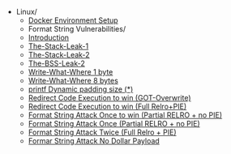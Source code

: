 - Linux/
    - [Docker Environment Setup](/Dreamer-Wiki/Pwn/Linux/Environment-setup/)
    - Format String Vulnerabilities/
    - [Introduction](/Dreamer-Wiki/Pwn/Linux/Format%20String%20Vulnerabilities/01-Introduction/)
    - [The-Stack-Leak-1](/Dreamer-Wiki/Pwn/Linux/Format%20String%20Vulnerabilities/02-Format-String-Attack-The-Stack-Leak-1/)
    - [The-Stack-Leak-2](/Dreamer-Wiki/Pwn/Linux/Format%20String%20Vulnerabilities/03-Format-String-Attack-The-Stack-Leak-2/)
    - [The-BSS-Leak-2](/Dreamer-Wiki/Pwn/Linux/Format%20String%20Vulnerabilities/04-Format-String-Attack-The-BSS-Leak/)
    - [Write-What-Where 1 byte](/Dreamer-Wiki/Pwn/Linux/Format%20String%20Vulnerabilities/05-Format-String-Attack-Write-what-where-1-byte/)
    - [Write-What-Where 8 bytes](/Dreamer-Wiki/Pwn/Linux/Format%20String%20Vulnerabilities/06-Format-String-Attack-Write-what-where-8-bytes/)
    - [printf Dynamic padding size (*)](/Dreamer-Wiki/Pwn/Linux/Format%20String%20Vulnerabilities/07-Format-String-Attack-printf-Dynamic-padding-size/)
    - [Redirect Code Execution to win (GOT-Overwrite)](/Dreamer-Wiki/Pwn/Linux/Format%20String%20Vulnerabilities/08-Format-String-Attack-Redirect-Code-Execution-to-win-%28GOT-Overwrite%29/)
    - [Redirect Code Execution to win (Full Relro+PIE)](/Dreamer-Wiki/Pwn/Linux/Format%20String%20Vulnerabilities/09-Format-String-Attack-Redirect-Code-Execution-%28Full-Relro%2BPIE-Enabled%29/)
    - [Format String Attack Once to win (Partial RELRO + no PIE)](/Dreamer-Wiki/Pwn/Linux/Format%20String%20Vulnerabilities/10-Format-String-Attack-Format-String-Attack-Once/)
    - [Format String Attack Once (Partial RELRO + no PIE)](/Dreamer-Wiki/Pwn/Linux/Format%20String%20Vulnerabilities/11-Format-String-Attack-Format-String-Attack-Once-%28Partial-RELRO%2Bno-PIE%29/)
    - [Format String Attack Twice (Full Relro + PIE)](/Dreamer-Wiki/Pwn/Linux/Format%20String%20Vulnerabilities/12-Format-String-Attack-Format-String-Attack-Twice-%28Full-RELRO%2BPIE%29/)
    - [Formar String Attack No Dollar Payload](/Dreamer-Wiki/Pwn/Linux/Format%20String%20Vulnerabilities/13-Format-String-Attack-No-Dollar-Payload/)